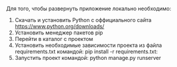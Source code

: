 Для того, чтобы развернуть приложение локально необходимо:
1) Скачать и установить Python с оффициального сайта https://www.python.org/downloads/
2) Установить менеджер пакетов pip
3) Перейти в каталог с проектом
4) Установить необходимые зависимости проекта из файла requirements.txt командой: pip install -r requirements.txt:
5) Запустить проект командой: python manage.py runserver
